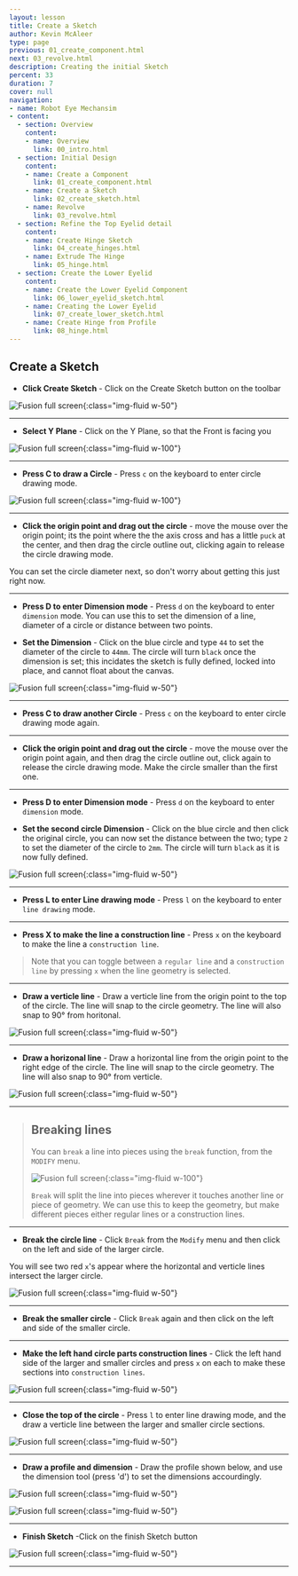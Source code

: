 ```yaml
---
layout: lesson
title: Create a Sketch
author: Kevin McAleer
type: page
previous: 01_create_component.html
next: 03_revolve.html
description: Creating the initial Sketch
percent: 33
duration: 7
cover: null
navigation:
- name: Robot Eye Mechansim
- content:
  - section: Overview
    content:
    - name: Overview
      link: 00_intro.html
  - section: Initial Design
    content:
    - name: Create a Component
      link: 01_create_component.html
    - name: Create a Sketch
      link: 02_create_sketch.html
    - name: Revolve
      link: 03_revolve.html
  - section: Refine the Top Eyelid detail
    content:
    - name: Create Hinge Sketch
      link: 04_create_hinges.html
    - name: Extrude The Hinge
      link: 05_hinge.html
  - section: Create the Lower Eyelid
    content:
    - name: Create the Lower Eyelid Component
      link: 06_lower_eyelid_sketch.html
    - name: Creating the Lower Eyelid
      link: 07_create_lower_sketch.html
    - name: Create Hinge from Profile
      link: 08_hinge.html
---
```



## Create a Sketch

* **Click Create Sketch** - Click on the Create Sketch button on the toolbar

![Fusion full screen](assets/eye04.jpg){:class="img-fluid w-50"}

---

* **Select Y Plane** - Click on the Y Plane, so that the Front is facing you

![Fusion full screen](assets/eye05.jpg){:class="img-fluid w-100"}

---

* **Press C to draw a Circle** - Press `c` on the keyboard to enter circle drawing mode.

![Fusion full screen](assets/eye06.jpg){:class="img-fluid w-100"}

---

* **Click the origin point and drag out the circle** - move the mouse over the origin point; its the point where the the axis cross and has a little `puck` at the center, and then drag the circle outline out, clicking again to release the circle drawing mode.

You can set the circle diameter next, so don't worry about getting this just right now.

---

* **Press D to enter Dimension mode** - Press `d` on the keyboard to enter `dimension` mode. You can use this to set the dimension of a line, diameter of a circle or distance between two points.

* **Set the Dimension** - Click on the blue circle and type `44` to set the diameter of the circle to `44mm`. The circle will turn `black` once the dimension is set; this incidates the sketch is fully defined, locked into place, and cannot float about the canvas.

![Fusion full screen](assets/eye07.jpg){:class="img-fluid w-50"}

---

* **Press C to draw another Circle** - Press `c` on the keyboard to enter circle drawing mode again.

---

* **Click the origin point and drag out the circle** - move the mouse over the origin point again, and then drag the circle outline out, click again to release the circle drawing mode. Make the circle smaller than the first one.

---

* **Press D to enter Dimension mode** - Press `d` on the keyboard to enter `dimension` mode.

* **Set the second circle Dimension** - Click on the blue circle and then click the original circle, you can now set the distance between the two; type `2` to set the diameter of the circle to `2mm`. The circle will turn `black` as it is now fully defined.

![Fusion full screen](assets/eye08.jpg){:class="img-fluid w-50"}

---

* **Press L to enter Line drawing mode** - Press `l` on the keyboard to enter `line drawing` mode.

---

* **Press X to make the line a construction line** - Press `x` on the keyboard to make the line a `construction line`.

> Note that you can toggle between a `regular line` and a `construction line` by pressing `x` when the line geometry is selected.

---

* **Draw a verticle line** - Draw a verticle line from the origin point to the top of the circle. The line will snap to the circle geometry. The line will also snap to 90° from horitonal.

![Fusion full screen](assets/eye09.jpg){:class="img-fluid w-50"}

---

* **Draw a horizonal line** - Draw a horizontal line from the origin point to the right edge of the circle. The line will snap to the circle geometry. The line will also snap to 90° from verticle.

![Fusion full screen](assets/eye10.jpg){:class="img-fluid w-50"}

---

> ## Breaking lines
>
> You can `break` a line into pieces using the `break` function, from the `MODIFY` menu.
>
> ![Fusion full screen](assets/eye11.jpg){:class="img-fluid w-100"}
>
> `Break` will split the line into pieces wherever it touches another line or piece of geometry. We can use this to keep the geometry, but make different pieces either regular lines or a construction lines.
>

---

* **Break the circle line** - Click `Break` from the `Modify` menu and then click on the left and side of the larger circle.

You will see two red `x`'s appear where the horizontal and verticle lines intersect the larger circle.

![Fusion full screen](assets/eye12.jpg){:class="img-fluid w-50"}

---

* **Break the smaller circle** - Click `Break` again and then click on the left and side of the smaller circle.

---

* **Make the left hand circle parts construction lines** - Click the left hand side of the larger and smaller circles and press `x` on each to make these sections into `construction lines`.

![Fusion full screen](assets/eye13.jpg){:class="img-fluid w-50"}

---

* **Close the top of the circle** - Press `l` to enter line drawing mode, and the draw a verticle line between the larger and smaller circle sections.

![Fusion full screen](assets/eye14.jpg){:class="img-fluid w-50"}

---

* **Draw a profile and dimension** - Draw the profile shown below, and use the dimension tool (press 'd') to set the dimensions accourdingly.

![Fusion full screen](assets/eye15.jpg){:class="img-fluid w-50"}

![Fusion full screen](assets/eye16.jpg){:class="img-fluid w-50"}

---

* **Finish Sketch** -Click on the finish Sketch button

![Fusion full screen](assets/eye17.jpg){:class="img-fluid w-50"}

---
